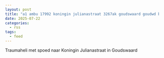 ```yaml
---
layout: post
title: "a1 ambu 17992 koningin julianastraat 3267ak goudswaard goudwd bon 108607"
date: 2025-07-22
categories: 
  - rss
tags: 
  - feed
---
```


Traumaheli met spoed naar Koningin Julianastraat in Goudswaard
